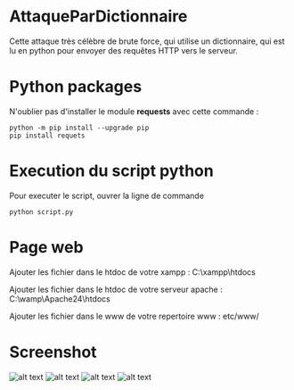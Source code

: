 # AttaqueParDictionnaire
Cette attaque très célèbre de brute force, qui utilise un dictionnaire, qui est lu en python pour envoyer des requêtes HTTP vers le serveur. 

# Python packages

N'oublier pas d'installer le module **requests** avec cette commande : 

```
python -m pip install --upgrade pip
pip install requets 
```

# Execution du script python

Pour executer le script, ouvrer la ligne de commande  

```
python script.py
```

# Page web 

Ajouter les fichier dans le htdoc de votre xampp : C:\xampp\htdocs

Ajouter les fichier dans le htdoc de votre serveur apache : C:\wamp\Apache24\htdocs

Ajouter les fichier dans le www de votre repertoire www : etc/www/

# Screenshot 
![alt text](http://image.noelshack.com/fichiers/2018/44/4/1541033777-1.png)
![alt text](http://image.noelshack.com/fichiers/2018/44/4/1541033777-2.png)
![alt text](http://image.noelshack.com/fichiers/2018/44/4/1541033777-3.png)
![alt text](http://image.noelshack.com/fichiers/2018/44/4/1541033777-4.png)
